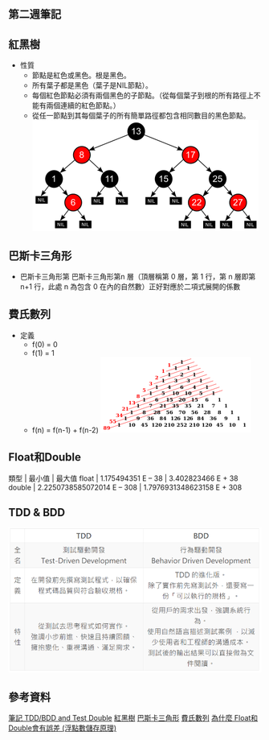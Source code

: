 ## 第二週筆記
## 紅黑樹
* 性質
    * 節點是紅色或黑色。根是黑色。
    * 所有葉子都是黑色（葉子是NIL節點）。
    * 每個紅色節點必須有兩個黑色的子節點。（從每個葉子到根的所有路徑上不能有兩個連續的紅色節點。）
    * 從任一節點到其每個葉子的所有簡單路徑都包含相同數目的黑色節點。
    ![紅黑](https://github.com/www-abcdefg/sa110a/blob/master/pic/week2/%E7%B4%85%E9%BB%91%E6%A8%B9.png)

## 巴斯卡三角形
* 巴斯卡三角形第 巴斯卡三角形第n 層（頂層稱第 0 層，第 1 行，第 n 層即第 n+1 行，此處 n 為包含 0 在內的自然數）正好對應於二項式展開的係數
## 費氏數列
* 定義
    * f(0) = 0
    * f(1) = 1
    * f(n) = f(n-1) + f(n-2)
    ![費氏](https://github.com/www-abcdefg/sa110a/blob/master/pic/week2/%E8%B2%BB%E6%B0%8F.png)
## Float和Double
類型  |	最小值 |	最大值
float |	1.175494351 E – 38 |	3.402823466 E + 38
double |	2.2250738585072014 E – 308	| 1.7976931348623158 E + 308

## TDD & BDD
![TDD BDD](https://github.com/www-abcdefg/sa110a/blob/master/pic/week2/TDD%20BDD.png)
## 參考資料
[筆記 TDD/BDD and Test Double](https://medium.com/hobo-engineer/ricky%E7%AD%86%E8%A8%98-tdd-bdd-and-test-double-76eee9e75092)
[紅黑樹](https://zh.wikipedia.org/wiki/%E7%BA%A2%E9%BB%91%E6%A0%91)
[巴斯卡三角形](https://zh.wikipedia.org/zh-tw/%E6%9D%A8%E8%BE%89%E4%B8%89%E8%A7%92%E5%BD%A2)
[費氏數列](https://zh.wikipedia.org/wiki/%E6%96%90%E6%B3%A2%E9%82%A3%E5%A5%91%E6%95%B0)
[為什麼 Float和Double會有誤差 (浮點數儲存原理)](https://dotblogs.com.tw/daniel/2018/11/10/161148)
